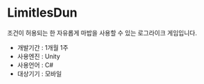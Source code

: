 # LimitlesDun
조건이 허용되는 한 자유롭게 마밥을 사용할 수 있는 로그라이크 게임입니다.

* 개발기간 : 1개월 1주<br/>
* 사용엔진 : Unity<br/>
* 사용언어 : C#<br/>
* 대상기기 : 모바일<br/>

